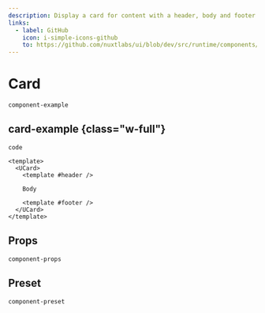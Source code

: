 ```yaml
---
description: Display a card for content with a header, body and footer.
links:
  - label: GitHub
    icon: i-simple-icons-github
    to: https://github.com/nuxtlabs/ui/blob/dev/src/runtime/components/layout/Card.vue
---
```


<!-- Usage -->

# Card

 `component-example`

<!-- default -->

## card-example {class="w-full"}

`code`

```vue
<template>
  <UCard>
    <template #header />

    Body

    <template #footer />
  </UCard>
</template>
```

## Props

`component-props`

## Preset

`component-preset`
